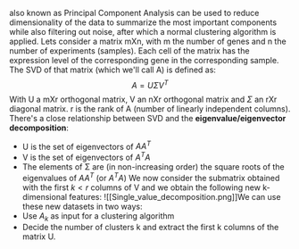 also known as Principal Component Analysis can be used to reduce dimensionality of the data to summarize the most important components while also filtering out noise, after which a normal clustering algorithm is applied.
Lets consider a matrix mXn, with m the number of genes and n the number of experiments (samples). Each cell of the matrix has the expression level of the corresponding gene in the corresponding sample. The SVD of that matrix (which we'll call A) is defined as: $$A=U\Sigma V^T$$With U a mXr orthogonal matrix, V an nXr orthogonal matrix and $\Sigma$ an rXr diagonal matrix. r is the rank of A (number of linearly independent columns).
There's a close relationship between SVD and the **eigenvalue/eigenvector decomposition**:
- U is the set of eigenvectors of $AA^T$
- V is the set of eigenvectors of $A^TA$
- The  elements of Σ are (in non-increasing order) the square roots of the eigenvalues of $AA^T$ (or $A^TA$)
We now consider the submatrix obtained with the first $k<r$ columns of V and we obtain the following new k-dimensional features:
![[Single_value_decomposition.png]]We can use these new datasets in two ways:
- Use $A_k$ as input for a clustering algorithm
- Decide the number of clusters k and extract the first k columns of the matrix U. 